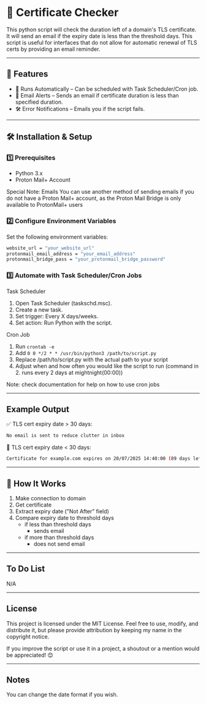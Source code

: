 # 🔐 Certificate Checker

This python script will check the duration left of a domain's TLS certificate. It will send an email if the expiry date is less than the threshold days. This script is useful for interfaces that do not allow for automatic renewal of TLS certs by providing an email reminder.

---

## 🚀 Features

- 🔁 Runs Automatically – Can be scheduled with Task Scheduler/Cron job.
- 📧 Email Alerts – Sends an email if certificate duration is less than specified duration.
- 🛠 Error Notifications – Emails you if the script fails.

---

## 🛠 Installation & Setup

### 1️⃣ Prerequisites

- Python 3.x
- Proton Mail+ Account

Special Note: Emails
You can use another method of sending emails if you do not have a Proton Mail+ account, as the Proton Mail Bridge is only available to ProtonMail+ users

### 2️⃣ Configure Environment Variables

Set the following environment variables:

``` bash
website_url = "your_website_url"
protonmail_email_address = "your_email_address"
protonmail_bridge_pass = "your_protonmail_bridge_password"

```

### 3️⃣ Automate with Task Scheduler/Cron Jobs

Task Scheduler

1. Open Task Scheduler (taskschd.msc).
2. Create a new task.
3. Set trigger: Every X days/weeks.
4. Set action: Run Python with the script.

Cron Job

1. Run ```crontab -e```
2. Add ```0 0 */2 * * /usr/bin/python3 /path/to/script.py```
3. Replace /path/to/script.py with the actual path to your script
4. Adjust when and how often you would like the script to run (command in 2. runs every 2 days at mightnight(00:00))

Note: check documentation for help on how to use cron jobs

---

## Example Output

✅ TLS cert expiry date > 30 days:

``` bash
No email is sent to reduce clutter in inbox
```

🚨 TLS cert expiry date < 30 days:

``` bash
Certificate for example.com expires on 20/07/2025 14:40:00 (89 days left)
```

---

## 📌 How It Works

1. Make connection to domain
2. Get certificate
3. Extract expiry date ("Not After" field)
4. Compare expiry date to threshold days
    - if less than threshold days
        - sends email
    - if more than threshold days
        - does not send email

---

## To Do List

N/A

---

## License

This project is licensed under the MIT License. Feel free to use, modify, and distribute it, but please provide attribution by keeping my name in the copyright notice.

If you improve the script or use it in a project, a shoutout or a mention would be appreciated! 😊

---

## Notes

You can change the date format if you wish.
